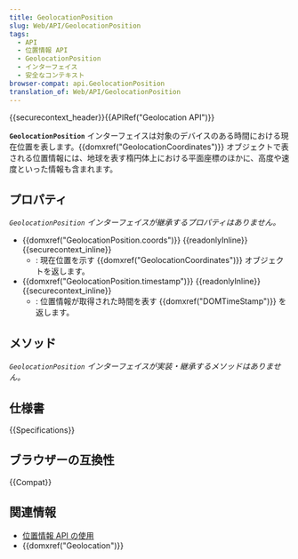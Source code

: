 ```yaml
---
title: GeolocationPosition
slug: Web/API/GeolocationPosition
tags:
  - API
  - 位置情報 API
  - GeolocationPosition
  - インターフェイス
  - 安全なコンテキスト
browser-compat: api.GeolocationPosition
translation_of: Web/API/GeolocationPosition
---
```

{{securecontext_header}}{{APIRef("Geolocation API")}}

**`GeolocationPosition`** インターフェイスは対象のデバイスのある時間における現在位置を表します。{{domxref("GeolocationCoordinates")}} オブジェクトで表される位置情報には、地球を表す楕円体上における平面座標のほかに、高度や速度といった情報も含まれます。

## プロパティ

_`GeolocationPosition` インターフェイスが継承するプロパティはありません。_

- {{domxref("GeolocationPosition.coords")}} {{readonlyInline}} {{securecontext_inline}}
  - : 現在位置を示す {{domxref("GeolocationCoordinates")}} オブジェクトを返します。
- {{domxref("GeolocationPosition.timestamp")}} {{readonlyInline}} {{securecontext_inline}}
  - : 位置情報が取得された時間を表す {{domxref("DOMTimeStamp")}} を返します。

## メソッド

_`GeolocationPosition` インターフェイスが実装・継承するメソッドはありません。_

## 仕様書

{{Specifications}}

## ブラウザーの互換性

{{Compat}}

## 関連情報

- [位置情報 API の使用](/ja/docs/Web/API/Geolocation_API/Using_the_Geolocation_API)
- {{domxref("Geolocation")}}
